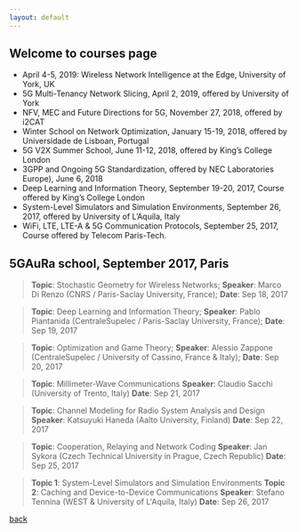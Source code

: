 ```yaml
---
layout: default
---
```


## Welcome to courses page

- April 4-5, 2019: Wireless Network Intelligence at the Edge, University of York, UK
- 5G Multi-Tenancy Network Slicing, April 2, 2019, offered by University of York
- NFV, MEC and Future Directions for 5G, November 27, 2018, offered by i2CAT
- Winter School on Network Optimization, January 15-19, 2018, offered by Universidade de Lisboan, Portugal
- 5G V2X Summer School, June 11-12, 2018, offered by King’s College London
- 3GPP and Ongoing 5G Standardization, offered by NEC Laboratories Europe), June 6, 2018
- Deep Learning and Information Theory, September 19-20, 2017, Course offered by King’s College London
- System-Level Simulators and Simulation Environments, September 26, 2017, offered by University of L’Aquila, Italy
- WiFi, LTE, LTE-A & 5G Communication Protocols, September 25, 2017, Course offered by Telecom Paris-Tech.


## 5GAuRa school, September 2017, Paris

> **Topic**: Stochastic Geometry for Wireless Networks;
> **Speaker**: Marco Di Renzo (CNRS / Paris-Saclay University, France);
> **Date**: Sep 18, 2017 


> **Topic**: Deep Learning and Information Theory;
> **Speaker**: Pablo Piantanida (CentraleSupelec / Paris-Saclay University, France);
> **Date**: Sep 19, 2017

> **Topic**: Optimization and Game Theory;
> **Speaker**: Alessio Zappone (CentraleSupelec / University of Cassino, France & Italy);
> **Date**: Sep 20, 2017

> **Topic**: Millimeter-Wave Communications
> **Speaker**: Claudio Sacchi (University of Trento, Italy)
> **Date**: Sep 21, 2017

> **Topic**: Channel Modeling for Radio System Analysis and Design
> **Speaker**: Katsuyuki Haneda (Aalto University, Finland)
> **Date**: Sep 22, 2017

> **Topic**: Cooperation, Relaying and Network Coding
> **Speaker**: Jan Sykora (Czech Technical University in Prague, Czech Republic)
> **Date**: Sep 25, 2017

> **Topic 1**: System-Level Simulators and Simulation Environments
> **Topic 2**: Caching and Device-to-Device Communications
> **Speaker**: Stefano Tennina (WEST & University of L'Aquila, Italy)
> **Date**: Sep 26, 2017









[back](./)
